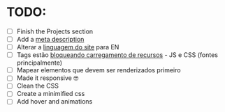 # TODO:

- [ ] Finish the Projects section
- [ ] Add a [meta description](https://developer.chrome.com/docs/lighthouse/seo/meta-description/?utm_source=lighthouse&utm_medium=lr)
- [ ] Alterar a [linguagem do site](https://dequeuniversity.com/rules/axe/4.8/html-lang-valid) para EN
- [ ] Tags estão [bloqueando carregamento de recursos](https://developer.chrome.com/docs/lighthouse/performance/render-blocking-resources?utm_source=lighthouse&utm_medium=lr&hl=pt-br) - JS e CSS (fontes principalmente)
- [ ] Mapear elementos que devem ser renderizados primeiro
- [ ] Made it responsive 🤓
- [ ] Clean the CSS
- [ ] Create a minimified css
- [ ] Add hover and animations
